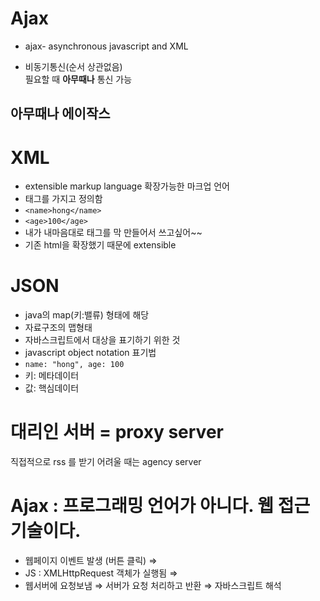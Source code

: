 # Ajax

- ajax- asynchronous javascript and XML

- 비동기통신(순서 상관없음) <br>
필요할 때 **아무때나** 통신 가능

## 아무때나 에이작스

# XML
- extensible markup language 확장가능한 마크업 언어 <br>
- 태그를 가지고 정의함
- `<name>hong</name>`
- `<age>100</age>`
- 내가 내마음대로 태그를 막 만들어서 쓰고싶어~~
- 기존 html을 확장했기 때문에 extensible

# JSON
- java의 map(키:밸류) 형태에 해당
- 자료구조의 맵형태
- 자바스크립트에서 대상을 표기하기 위한 것
- javascript object notation 표기법
- `name: "hong", age: 100`
- 키: 메타데이터
- 값: 핵심데이터

# 대리인 서버 = proxy server
직접적으로 rss 를 받기 어려울 때는 agency server


# Ajax : 프로그래밍 언어가 아니다. 웹 접근 기술이다.

- 웹페이지 이벤트 발생 (버튼 클릭) ⇒ 
- JS : XMLHttpRequest 객체가 실행됨 ⇒
- 웹서버에 요청보냄 ⇒ 서버가 요청 처리하고 반환 ⇒ 자바스크립트 해석

